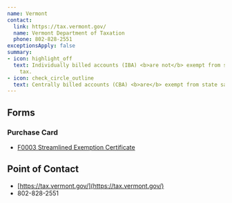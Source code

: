 ```yaml
---
name: Vermont
contact:
  link: https://tax.vermont.gov/
  name: Vermont Department of Taxation
  phone: 802-828-2551
exceptionsApply: false
summary:
- icon: highlight_off
  text: Individually billed accounts (IBA) <b>are not</b> exempt from state sales
    tax.
- icon: check_circle_outline
  text: Centrally billed accounts (CBA) <b>are</b> exempt from state sales tax.
---
```


## Forms

### Purchase Card

* [F0003 Streamlined Exemption Certificate](https://tax.vermont.gov/business/nonprofits/exemption-certificates)

## Point of Contact
- [https://tax.vermont.gov/](https://tax.vermont.gov/)
- 802-828-2551
